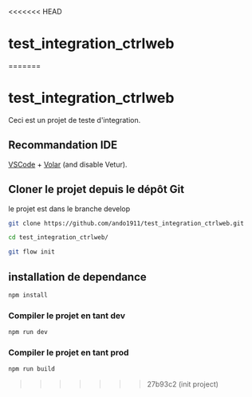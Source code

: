 <<<<<<< HEAD
# test_integration_ctrlweb
=======
# test_integration_ctrlweb

Ceci est un projet de teste d'integration.

## Recommandation IDE 

[VSCode](https://code.visualstudio.com/) + [Volar](https://marketplace.visualstudio.com/items?itemName=Vue.volar) (and disable Vetur).

## Cloner le projet depuis le dépôt Git

le projet est dans le branche develop

```sh
git clone https://github.com/ando1911/test_integration_ctrlweb.git

cd test_integration_ctrlweb/

git flow init

```
## installation de dependance

```sh
npm install
```

### Compiler le projet en tant dev

```sh
npm run dev
```

### Compiler le projet en tant prod

```sh
npm run build
```
>>>>>>> 27b93c2 (init project)
